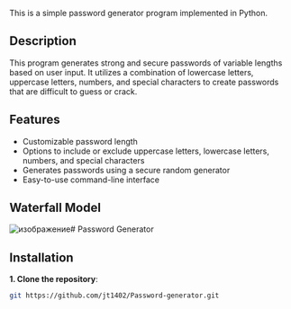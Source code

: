 

This is a simple password generator program implemented in Python.

## Description

This program generates strong and secure passwords of variable lengths based on user input. It utilizes a combination of lowercase letters, uppercase letters, numbers, and special characters to create passwords that are difficult to guess or crack.

## Features

- Customizable password length
- Options to include or exclude uppercase letters, lowercase letters, numbers, and special characters
- Generates passwords using a secure random generator
- Easy-to-use command-line interface

## Waterfall Model
![изображение](https://github.com/jt1402/Password-generator/assets/107617773/56e55cfb-ee2f-42e8-a648-4b6addc9ff8e)# Password Generator


## Installation

**1. Clone the repository**:

```bash
git https://github.com/jt1402/Password-generator.git 
